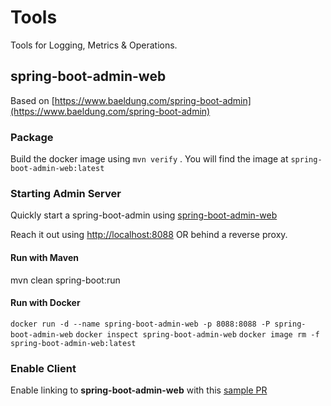 # Tools

Tools for Logging, Metrics & Operations.

## spring-boot-admin-web

Based on [https://www.baeldung.com/spring-boot-admin](https://www.baeldung.com/spring-boot-admin)

### Package

Build the docker image using ```mvn verify``` .
You will find the image at ```spring-boot-admin-web:latest```

### Starting Admin Server

Quickly start a spring-boot-admin using [spring-boot-admin-web](spring-boot-admin-web)

Reach it out using [http://localhost:8088](http://localhost:8088) OR behind a reverse proxy.

#### Run with Maven

mvn clean spring-boot:run

#### Run with Docker

```docker run -d --name spring-boot-admin-web -p 8088:8088 -P spring-boot-admin-web```
```docker inspect spring-boot-admin-web```
```docker image rm -f spring-boot-admin-web:latest```

### Enable Client

Enable linking to **spring-boot-admin-web** with this [sample PR](https://github.com/frtu/log-platform/commit/10b09b64ddd9164e6ad3651589b000f9bc69acb4)